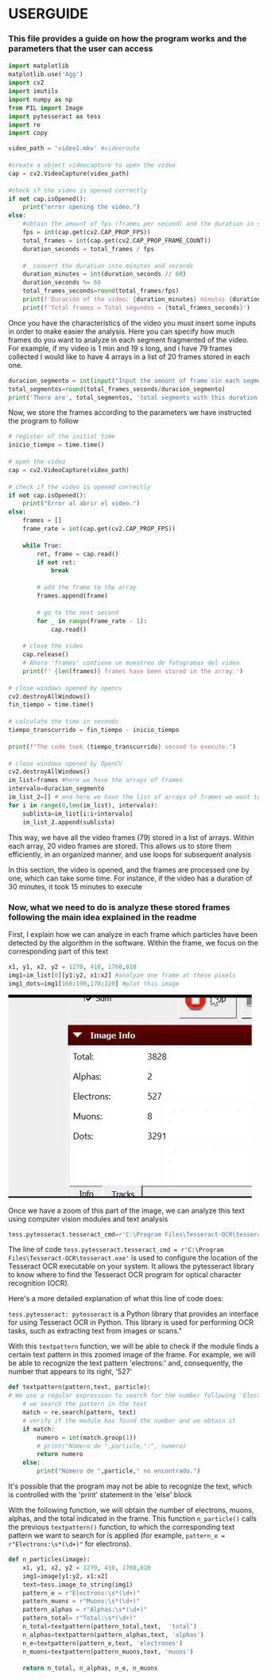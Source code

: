 # USERGUIDE

### This file provides a guide on how the program works and the parameters that the user can access

```python
import matplotlib
matplotlib.use('Agg')
import cv2
import imutils
import numpy as np
from PIL import Image
import pytesseract as tess
import re
import copy
```

```python
video_path = 'video1.mkv' #videoroute

#create a object videocapture to open the video
cap = cv2.VideoCapture(video_path)

#check if the video is opened correctly
if not cap.isOpened():
    print("error opening the video.")
else:
    #obtain the amount of fps (frames per second) and the duration in seconds
    fps = int(cap.get(cv2.CAP_PROP_FPS))
    total_frames = int(cap.get(cv2.CAP_PROP_FRAME_COUNT))
    duration_seconds = total_frames / fps

    #  convert the duration into minutes and seconds
    duration_minutes = int(duration_seconds // 60)
    duration_seconds %= 60
    total_frames_seconds=round(total_frames/fps)
    print(f'Duración of the video: {duration_minutes} minutos {duration_seconds} segundos')
    print(f'Total frames = Total segundos = {total_frames_seconds}')
```

Once you have the characteristics of the video you must insert some inputs in order to make easier the analysis.
Here you can specify how much frames do you want to analyze in each segment fragmented of the video.
For example, if my video is 1 min and 19 s long, and i have 79 frames collected
I would like to have 4 arrays in a list of 20 frames stored in each one.

```python
duracion_segmento = int(input("Input the amount of frame sin each segment: "))
total_segmentos=round(total_frames_seconds/duracion_segmento)
print('There are', total_segmentos, 'total segments with this duration',duracion_segmento)
```

Now, we store the frames according to the parameters we have instructed the program to follow

```python
# register of the initial time
inicio_tiempo = time.time()

# open the video
cap = cv2.VideoCapture(video_path)

# check if the video is opened correctly
if not cap.isOpened():
    print("Error al abrir el video.")
else:
    frames = []
    frame_rate = int(cap.get(cv2.CAP_PROP_FPS))
    
    while True:
        ret, frame = cap.read()
        if not ret:
            break

        # add the frame to the array
        frames.append(frame)

        # go to the next second
        for _ in range(frame_rate - 1):
            cap.read()

    # close the video
    cap.release()
    # Ahora 'frames' contiene un muestreo de fotogramas del video
    print(f' {len(frames)} frames have been stored in the array.')

# close windows opened by opencv
cv2.destroyAllWindows()
fin_tiempo = time.time()

# calculate the time in seconds
tiempo_transcurrido = fin_tiempo - inicio_tiempo

print(f"The code took {tiempo_transcurrido} second to execute.")

# close windows opened by OpenCV
cv2.destroyAllWindows()
im_list=frames #here we have the arrays of frames
intervalo=duracion_segmento
im_list_2=[] # and here we have the list of arrays of frames we want to analyze later
for i in range(0,len(im_list), intervalo):
    sublista=im_list[i:i+intervalo]
    im_list_2.append(sublista)
```

This way, we have all the video frames (79) stored in a list of arrays. Within each array, 20 video frames are stored. 
This allows us to store them efficiently, in an organized manner, and use loops for subsequent analysis



In this section, the video is opened, and the frames are processed one by one, which can take some time. 
For instance, if the video has a duration of 30 minutes, it took 15 minutes to execute

### Now, what we need to do is analyze these stored frames following the main idea explained in the readme

First, I explain how we can analyze in each frame which particles have been detected by the algorithm in the software. 
Within the frame, we focus on the corresponding part of this text
```python
x1, y1, x2, y2 = 1270, 410, 1760,810 
img1=im_list[0][y1:y2, x1:x2] #analyze one frame at these pixels
img1_dots=img1[160:190,170:220] #plot this image
```

![picture](images/image4.png)

Once we have a zoom of this part of the image, we can analyze this text using computer vision modules and text analysis

```python
tess.pytesseract.tesseract_cmd=r'C:\Program Files\Tesseract-OCR\tesseract.exe'
```

The line of code `tess.pytesseract.tesseract_cmd = r'C:\Program Files\Tesseract-OCR\tesseract.exe'` is used to configure the location of the Tesseract OCR executable on your system. It allows the pytesseract library to know where to find the Tesseract OCR program for optical character recognition (OCR).

Here's a more detailed explanation of what this line of code does:

`tess.pytesseract: pytesseract` is a Python library that provides an interface for using Tesseract OCR in Python. This library is used for performing OCR tasks, such as extracting text from images or scans."


With this `textpattern` function, we will be able to check if the module finds a certain text pattern in this zoomed image of the frame. 
For example, we will be able to recognize the text pattern 'electrons:' and, consequently, the number that appears to its right, '527'
```python
def textpattern(pattern,text, particle):
# We use a regular expression to search for the number following 'Electrons:'
    # we search the pattern in the text
    match = re.search(pattern, text)
    # verify if the module has found the number and we obtain it
    if match:
        numero = int(match.group(1))
        # print("Número de ",particle,":", numero)
        return numero
    else:
        print("Número de ",particle," no encontrado.")
```



It's possible that the program may not be able to recognize the text, which is controlled with the 'print' statement in the 'else' block

With the following function, we will obtain the number of electrons, muons, alphas, and the total indicated in the frame. 
This function `n_particle()` calls the previous `textpattern()` function, to which the corresponding text pattern we want to search for is applied 
(for example, `pattern_e = r"Electrons:\s*(\d+)"` for electrons).

```python
def n_particles(image):
    x1, y1, x2, y2 = 1270, 410, 1760,810 
    img1=image[y1:y2, x1:x2]
    text=tess.image_to_string(img1)
    pattern_e = r"Electrons:\s*(\d+)"
    pattern_muons = r"Muons:\s*(\d+)"
    pattern_alphas = r"Alphas:\s*(\d+)"
    pattern_total= r"Total:\s*(\d+)"
    n_total=textpattern(pattern_total,text,  'total')
    n_alphas=textpattern(pattern_alphas,text, 'alphas')
    n_e=textpattern(pattern_e,text, 'electrones')
    n_muons=textpattern(pattern_muons,text, 'muons')
    
    return n_total, n_alphas, n_e, n_muons
```
